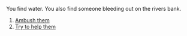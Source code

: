 You find water. You also find someone bleeding out on the rivers bank.
1. [Ambush them](kill-him.md)
2. [Try to help them](die.md)